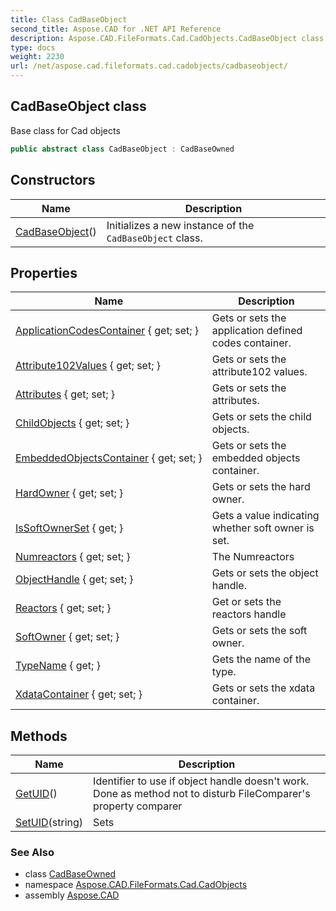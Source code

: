 ```yaml
---
title: Class CadBaseObject
second_title: Aspose.CAD for .NET API Reference
description: Aspose.CAD.FileFormats.Cad.CadObjects.CadBaseObject class. Base class for Cad objects
type: docs
weight: 2230
url: /net/aspose.cad.fileformats.cad.cadobjects/cadbaseobject/
---
```

## CadBaseObject class

Base class for Cad objects

```csharp
public abstract class CadBaseObject : CadBaseOwned
```

## Constructors

| Name | Description |
| --- | --- |
| [CadBaseObject](cadbaseobject/)() | Initializes a new instance of the `CadBaseObject` class. |

## Properties

| Name | Description |
| --- | --- |
| [ApplicationCodesContainer](../../aspose.cad.fileformats.cad.cadobjects/cadbase/applicationcodescontainer/) { get; set; } | Gets or sets the application defined codes container. |
| [Attribute102Values](../../aspose.cad.fileformats.cad.cadobjects/cadbase/attribute102values/) { get; set; } | Gets or sets the attribute102 values. |
| [Attributes](../../aspose.cad.fileformats.cad.cadobjects/cadbase/attributes/) { get; set; } | Gets or sets the attributes. |
| [ChildObjects](../../aspose.cad.fileformats.cad.cadobjects/cadbaseobject/childobjects/) { get; set; } | Gets or sets the child objects. |
| [EmbeddedObjectsContainer](../../aspose.cad.fileformats.cad.cadobjects/cadbase/embeddedobjectscontainer/) { get; set; } | Gets or sets the embedded objects container. |
| [HardOwner](../../aspose.cad.fileformats.cad.cadobjects/cadbaseowned/hardowner/) { get; set; } | Gets or sets the hard owner. |
| [IsSoftOwnerSet](../../aspose.cad.fileformats.cad.cadobjects/cadbaseowned/issoftownerset/) { get; } | Gets a value indicating whether soft owner is set. |
| [Numreactors](../../aspose.cad.fileformats.cad.cadobjects/cadbaseowned/numreactors/) { get; set; } | The Numreactors |
| [ObjectHandle](../../aspose.cad.fileformats.cad.cadobjects/cadbase/objecthandle/) { get; set; } | Gets or sets the object handle. |
| [Reactors](../../aspose.cad.fileformats.cad.cadobjects/cadbaseowned/reactors/) { get; set; } | Get or sets the reactors handle |
| [SoftOwner](../../aspose.cad.fileformats.cad.cadobjects/cadbaseowned/softowner/) { get; set; } | Gets or sets the soft owner. |
| [TypeName](../../aspose.cad.fileformats.cad.cadobjects/cadbaseobject/typename/) { get; } | Gets the name of the type. |
| [XdataContainer](../../aspose.cad.fileformats.cad.cadobjects/cadbase/xdatacontainer/) { get; set; } | Gets or sets the xdata container. |

## Methods

| Name | Description |
| --- | --- |
| [GetUID](../../aspose.cad.fileformats.cad.cadobjects/cadbase/getuid/)() | Identifier to use if object handle doesn't work. Done as method not to disturb FileComparer's property comparer |
| [SetUID](../../aspose.cad.fileformats.cad.cadobjects/cadbase/setuid/)(string) | Sets |

### See Also

* class [CadBaseOwned](../cadbaseowned/)
* namespace [Aspose.CAD.FileFormats.Cad.CadObjects](../../aspose.cad.fileformats.cad.cadobjects/)
* assembly [Aspose.CAD](../../)


